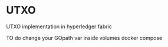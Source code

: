 # UTXO
UTXO implementation in hyperledger fabric


TO do
	change your GOpath var inside volumes docker compose
